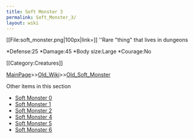 ```yaml
---
title: Soft Monster 3
permalink: Soft_Monster_3/
layout: wiki
---
```

[[File:soft_monster.png|100px|link=]] ''Rare &quot;thing&quot; that lives in dungeons

*Defense:25
*Damage:45
*Body size:Large
*Courage:No

[[Category:Creatures]]

[MainPage](/keeperrl_wiki/ "wikilink")>>[Old_Wiki](/keeperrl_wiki/Old_Wiki "wikilink")>>[Old_Soft_Monster](/keeperrl_wiki/Old_Soft_Monster "wikilink")

Other items in this section
-    [Soft Monster 0](/keeperrl_wiki/Soft_Monster_0 "wikilink")
-    [Soft Monster 1](/keeperrl_wiki/Soft_Monster_1 "wikilink")
-    [Soft Monster 2](/keeperrl_wiki/Soft_Monster_2 "wikilink")
-    [Soft Monster 4](/keeperrl_wiki/Soft_Monster_4 "wikilink")
-    [Soft Monster 5](/keeperrl_wiki/Soft_Monster_5 "wikilink")
-    [Soft Monster 6](/keeperrl_wiki/Soft_Monster_6 "wikilink")
